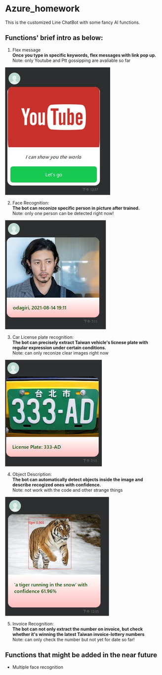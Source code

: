 # Azure_homework

This is the customized Line ChatBot with some fancy AI functions.

## Functions' brief intro as below:

1. Flex message <br/>
   **Once you type in specific keywords, flex messages with link pop up.** <br/>
   Note: only Youtube and Ptt gossipping are avaliable so far
<img src='https://github.com/yuuut-tw/Azure_homework/blob/master/Function%20Demo/%E6%96%87%E5%AD%97(flexmessage).jpg'>

2. Face Recognition: <br/>
   **The bot can reconize specific person in picture after trained.** <br/>
   Note: only one person can be detected right now!
<img src='https://github.com/yuuut-tw/Azure_homework/blob/master/Function%20Demo/%E4%BA%BA%E8%87%89%E8%BE%A8%E8%AD%98.jpg'>

3. Car License plate recognition: <br/>
   **The bot can precisely extract Taiwan vehicle's licnese plate with regular expression under certain conditions.** <br/>
   Note: can only reconize clear images right now
<img src='https://github.com/yuuut-tw/Azure_homework/blob/master/Function%20Demo/%E8%BB%8A%E7%89%8C%E8%BE%A8%E8%AD%98.jpg'>

4. Object Description: <br/>
   **The bot can automatically detect objects inside the image and describe recogized ones with confidence.** <br/>
   Note: not work with the code and other strange things
<img src='https://github.com/yuuut-tw/Azure_homework/blob/master/Function%20Demo/%E7%89%A9%E4%BB%B6%E6%8F%8F%E8%BF%B0.jpg'>

5. Invoice Recognition: <br/>
   **The bot can not only extract the number on invoice, but check whether it's winning the latest Taiwan invoice-lottery numbers** <br/>
   Note: can only check the number but not yet for date so far! 

## Functions that might be added in the near future
- Multiple face recognition
